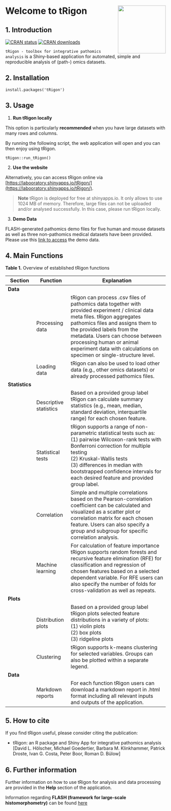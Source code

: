 # Welcome to tRigon <img src='https://github.com/dlhoelscher/tRigon/blob/main/www/tRigon_logo.png' align="right" height="150"/>

## 1. Introduction

[![CRAN status](http://www.r-pkg.org/badges/version/tRigon)](https://cran.r-project.org/package=tRigon) 
[![CRAN downloads](http://cranlogs.r-pkg.org/badges/grand-total/tRigon)](https://cran.r-project.org/package=tRigon)


`tRigon - toolbox for integrative pathomics analysis` is a Shiny-based application for automated, simple and reproducible analysis of (path-) omics datasets. 

## 2. Installation

```
install.packages('tRigon')
```
## 3. Usage

1. **Run tRigon locally**

This option is particularly **recommended** when you have large datasets with many rows and columns.

By running the following script, the web application will open and you can then enjoy using tRigon.

```
tRigon::run_tRigon()
```

2. **Use the website**

Alternatively, you can access tRigon online via [https://labooratory.shinyapps.io/tRigon/](https://labooratory.shinyapps.io/tRigon/). 

> **Note** 
> tRigon is deployed for free at shinyapps.io. It only allows to use 1024 MB of memory. Therefore, large files can not be uploaded and/or analysed successfully. In this case, please run tRigon locally.

3. **Demo Data**

FLASH-generated pathomics demo files for five human and mouse datasets as well as three non-pathomics medical datasets have been provided. Please use this [link to access](https://git-ce.rwth-aachen.de/labooratory-ai/trigon/-/blob/main/demo_data.zip) the demo data.

## 4. Main Functions

**Table 1.** Overview of established tRigon functions

| Section      | Function                                                     | Explanation                                                                                                   |
|--------------|--------------------------------------------------------------|---------------------------------------------------------------------------------------------------------------| 
| **Data** |                                                              |                                                                                                               |
|              | Processing data                                             | tRigon can process .csv files of pathomics data together with provided experiment / clinical data meta files. tRigon aggregates pathomics files and assigns them to the provided labels from the metadata. Users can choose between processing human or animal experiment data with calculations on specimen or single-structure level. |                                                                            
|              | Loading data                                                 | tRigon can also be used to load other data (e.g., other omics datasets) or already processed pathomics files. |                                                                  
| **Statistics** |                                                            |                                                                                                               |                                                                                                                                                  
|              | Descriptive statistics                                       | Based on a provided group label tRigon can calculate summary statistics (e.g., mean, median, standard deviation, interquartile range) for each chosen feature. |                                                                                                                                                                                                                                                                                       
|              | Statistical tests                                             | tRigon supports a range of non-parametric statistical tests such as:<br />(1) pairwise Wilcoxon-rank tests with Bonferroni correction for multiple testing<br />(2) Kruskal-Wallis tests<br />(3) differences in median with bootstrapped confidence intervals for each desired feature and provided group label. |                                                                                                 
|              | Correlation                                                    | Simple and multiple correlations based on the Pearson-correlation coefficient can be calculated and visualized as a scatter plot or correlation matrix for each chosen feature. Users can also specify a group and subgroup for specific correlation analysis. |
|              | Machine learning                                              | For calculation of feature importance tRigon supports random forests and recursive feature elimination (RFE) for classification and regression of chosen features based on a selected dependent variable. For RFE users can also specify the number of folds for cross-validation as well as repeats. |
|   **Plots** |                                                             |                                                                                                          |                                                                                                                                         
|                | Distribution plots                                          | Based on a provided group label tRigon plots selected feature distributions in a variety of plots:<br />(1) violin plots<br />(2) box plots<br />(3) ridgeline plots |      
|                | Clustering                                                  | tRigon supports k-means clustering for selected variables. Groups can also be plotted within a separate legend. | 
| **Data** |                                                              |                                                                                                               |
|                 | Markdown reports                                                  | For each function tRigon users can download a markdown report in .html format including all relevant inputs and outputs of the application. |                                                                      

## 5. How to cite

If you find tRigon useful, please consider citing the publication:

- tRigon: an R package and Shiny App for integrative pathomics analysis [David L. Hölscher, Michael Goedertier, Barbara M. Klinkhammer, Patrick Droste, Ivan G. Costa, Peter Boor, Roman D. Bülow]

## 6. Further information

Further information on how to use tRigon for analysis and data processing are provided in the **Help** section of the application.

Information regarding **FLASH (framework for large-scale histomorphometry)** can be found [here](https://www.nature.com/articles/s41467-023-36173-0)
